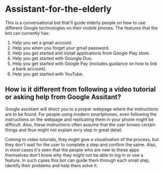 # Assistant-for-the-elderly

This is a conversational bot that'll guide elderly people on how to use different Google technologies on their mobile phones. The features that the bot can currently has:
1. Help you set a gmail account.
2. Help you when you forget your gmail password.
3. Help you get started and install applications from Google Play store.
4. Help you get started with Gooogle Duo.
5. Help you get started with Google Pay (includes guidance on how to link a bank account).
6. Help you get started with YouTube.

## How is it different from following a video tutorial or asking help from Google Assitant?
<p>Google assistant will direct you to a proper webpage where the instructions are to be found. For people using modern smartphones, even following the instructions on the webpage and replicating them in your phone might be difficult. Also, these instructions often assume that the user knows certain things and thus might not explain evry step in great detail.</p>
<p>Coming to video tutorials, they might give a visualisation of the process, but they don't wait for the user to complete a step and confirm the same. Also, in most cases it's seen that the people who are new to these apps themselves don't know why they might not be able to log in or use a feature. In such cases this bot can guide them through each small step, identify their problems and help them solve it.</p>
